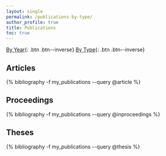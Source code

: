 ```yaml
---
layout: single 
permalink: /publications-by-type/
author_profile: true
title: Publications
toc: true 
---
```


[By Year](/publications-by-year/){: .btn .btn--inverse}
[By Type](/publications-by-type/){: .btn .btn--inverse}

## Articles

{% bibliography -f my_publications --query @article %}

## Proceedings

{% bibliography -f my_publications --query @inproceedings %}

## Theses

{% bibliography -f my_publications --query @thesis %}